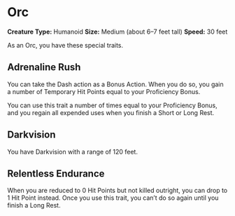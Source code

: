 # Orc

**Creature Type:** Humanoid
**Size:** Medium (about 6–7 feet tall)
**Speed:** 30 feet

As an Orc, you have these special traits.

## Adrenaline Rush
You can take the Dash action as a Bonus Action. When you do so, you gain a number of Temporary Hit Points equal to your Proficiency Bonus.

You can use this trait a number of times equal to your Proficiency Bonus, and you regain all expended uses when you finish a Short or Long Rest.

## Darkvision
You have Darkvision with a range of 120 feet.

## Relentless Endurance
When you are reduced to 0 Hit Points but not killed outright, you can drop to 1 Hit Point instead. Once you use this trait, you can’t do so again until you finish a Long Rest.
